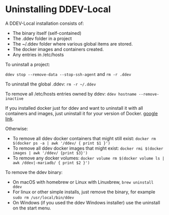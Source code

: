 <h1>Uninstalling DDEV-Local</h1>

A DDEV-Local installation consists of:

* The binary itself (self-contained)
* The .ddev folder in a project
* The ~/.ddev folder where various global items are stored.
* The docker images and containers created. 
* Any entries in /etc/hosts

To uninstall a project:

`ddev stop --remove-data --stop-ssh-agent` and `rm -r .ddev`

To uninstall the global .ddev: `rm -r ~/.ddev`

To remove all /etc/hosts entries owned by ddev: `ddev hostname --remove-inactive`

If you installed docker just for ddev and want to uninstall it with all containers and images, just uninstall it for your version of Docker. [google link](https://www.google.com/search?q=uninstall+docker&oq=uninstall+docker&aqs=chrome.0.0j69i60j0l2j35i39j0.1970j0j4&sourceid=chrome&ie=UTF-8). 

Otherwise:
* To remove all ddev docker containers that might still exist: `docker rm $(docker ps -a | awk '/ddev/ { print $1 }')`
* To remove all ddev docker images that might exist: `docker rmi $(docker images | awk '/ddev/ {print $3}')`
* To remove any docker volumes: `docker volume rm $(docker volume ls | awk /ddev|-mariadb/ { print $2 }') `

To remove the ddev binary:
* On macOS with homebrew or Linux with Linuxbrew, `brew uninstall ddev`
* For linux or other simple installs, just remove the binary, for example `sudo rm /usr/local/bin/ddev`
* On Windows (if you used the ddev Windows installer) use the uninstall on the start menu.
